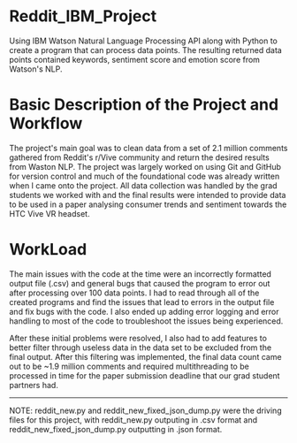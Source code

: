 # Reddit_IBM_Project
Using IBM Watson Natural Language Processing API along with Python to create a program that can process data points. The resulting returned data points contained keywords, sentiment score and emotion score from Watson's NLP.

# Basic Description of the Project and Workflow
The project's main goal was to clean data from a set of 2.1 million comments gathered from Reddit's r/Vive community and return the desired results from Waston NLP. The project was largely worked on using Git and GitHub for version control and much of the foundational code was already written when I came onto the project. All data collection was handled by the grad students we worked with and the final results were intended to provide data to be used in a paper analysing consumer trends and sentiment towards the HTC Vive VR headset.

# WorkLoad
The main issues with the code at the time were an incorrectly formatted output file (.csv) and general bugs that caused the program to error out after processing over 100 data points. I had to read through all of the created programs and find the issues that lead to errors in the output file and fix bugs with the code. I also ended up adding error logging and error handling to most of the code to troubleshoot the issues being experienced. 

After these initial problems were resolved, I also had to add features to better filter through useless data in the data set to be excluded from the final output. After this filtering was implemented, the final data count came out to be ~1.9 million comments and required multithreading to be processed in time for the paper submission deadline that our grad student partners had.

-------
NOTE: reddit_new.py and reddit_new_fixed_json_dump.py were the driving files for this project, with reddit_new.py outputing in .csv format and reddit_new_fixed_json_dump.py outputting in .json format.
